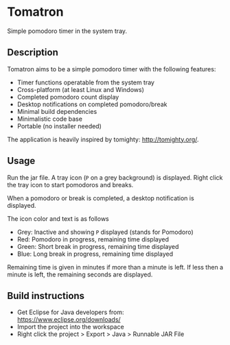 # Tomatron
Simple pomodoro timer in the system tray.

## Description 
Tomatron aims to be a simple pomodoro timer with the following features:
- Timer functions operatable from the system tray
- Cross-platform (at least Linux and Windows)
- Completed pomodoro count display
- Desktop notifications on completed pomodoro/break
- Minimal build dependencies
- Minimalistic code base
- Portable (no installer needed)

The application is heavily inspired by tomighty: http://tomighty.org/.

## Usage
Run the jar file. A tray icon (``P`` on a grey background) is displayed.
Right click the tray icon to start pomodoros and breaks.

When a pomodoro or break is completed, a desktop notification is displayed.

The icon color and text is as follows
- Grey: Inactive and showing ``P`` displayed (stands for Pomodoro)
- Red: Pomodoro in progress, remaining time displayed
- Green: Short break in progress, remaining time displayed
- Blue: Long break in progress, remaining time displayed

Remaining time is given in minutes if more than a minute is left. If less then a minute is left, the remaining seconds are displayed.

## Build instructions
- Get Eclipse for Java developers from: https://www.eclipse.org/downloads/
- Import the project into the workspace
- Right click the project > Export > Java > Runnable JAR File

